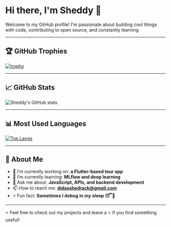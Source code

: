 # Hi there, I'm Sheddy 👋

Welcome to my GitHub profile! I'm passionate about building cool things with code, contributing to open source, and constantly learning.

---

## 🏆 GitHub Trophies

[![trophy](https://github-profile-trophy.vercel.app/?username=sheddy-cloud&theme=onedark&no-frame=true&margin-w=15&column=4)](https://github.com/ryo-ma/github-profile-trophy)

---

## 📈 GitHub Stats

![Sheddy's GitHub stats](https://github-readme-stats.vercel.app/api?username=sheddy-cloud&show_icons=true&theme=onedark&hide_title=true)

---

## 📊 Most Used Languages

[![Top Langs](https://github-readme-stats.vercel.app/api/top-langs/?username=sheddy-cloud&layout=compact&theme=onedark)](https://github.com/anuraghazra/github-readme-stats)

---

## 🚀 About Me
- 🔭 I’m currently working on: **a Flutter-based tour app**
- 🌱 I’m currently learning: **MLflow and deep learning**
- 💬 Ask me about: **JavaScript, APIs, and backend development**
- 📫 How to reach me: **didasshedrack@gmail.com**
- ⚡ Fun fact: **Sometimes I debug in my sleep 😴🐛**


---

⭐️ Feel free to check out my projects and leave a ⭐ if you find something useful!
